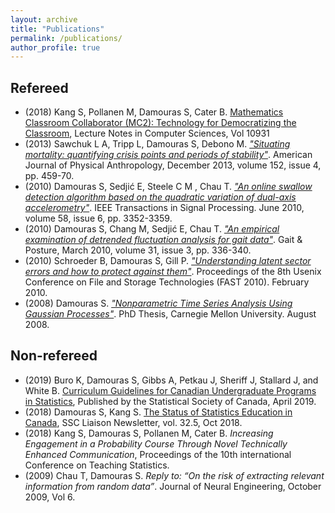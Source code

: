 ```yaml
---
layout: archive
title: "Publications"
permalink: /publications/
author_profile: true
---
```


## Refereed 

- (2018) Kang S, Pollanen M, Damouras S, Cater B. [Mathematics Classroom Collaborator (MC2): Technology for Democratizing the Classroom](https://link.springer.com/chapter/10.1007/978-3-319-96418-8_33), Lecture Notes in Computer Sciences, Vol 10931 
- (2013) Sawchuk L A, Tripp L, Damouras S, Debono M. <a href="http://onlinelibrary.wiley.com/doi/10.1002/ajpa.22380/abstract"><i>"Situating mortality: quantifying crisis points and periods of stability"</i></a>. American Journal of Physical Anthropology, December 2013, volume 152, issue 4, pp. 459-70.
- (2010) Damouras S, Sedji&#263; E, Steele C M , Chau T. <a href="http://ieeexplore.ieee.org/xpls/abs_all.jsp?arnumber=5419103"><i>"An online swallow detection algorithm based on the quadratic variation of dual-axis accelerometry"</i></a>. IEEE Transactions in Signal Processing. June 2010, volume 58, issue 6, pp. 3352-3359. 
- (2010) Damouras S, Chang M, Sedji&#263; E, Chau T. <a href="http://www.ncbi.nlm.nih.gov/pubmed/20060298"><i>"An empirical examination of detrended fluctuation analysis for gait data"</i></a>. Gait & Posture, March 2010, volume 31, issue 3, pp. 336-340.
- (2010) Schroeder B, Damouras S, Gill P. <a href="https://www.usenix.org/legacy/event/fast10/tech/full_papers/schroeder.pdf"><i>"Understanding latent sector errors and how to protect against them"</i></a>. Proceedings of the 8th Usenix Conference on File and Storage Technologies (FAST 2010). February 2010. 
- (2008) Damouras S. <a href="/files/thesis.pdf"><i>"Nonparametric Time Series Analysis Using Gaussian Processes"</i></a>. PhD Thesis, Carnegie Mellon University. August 2008.

## Non-refereed
- (2019) Buro K, Damouras S, Gibbs A, Petkau J, Sheriff J, Stallard J, and White B. [Curriculum Guidelines for Canadian
Undergraduate Programs in Statistics](https://ssc.ca/sites/default/files/imce/pdf/curriculum_guidelines_for_canadian_undergraduate_programs_in_statistics.pdf), Published by the Statistical Society of Canada, April 2019.
- (2018) Damouras S, Kang S. [The Status of Statistics Education in Canada](https://ssc.ca/en/publications/ssc-liaison/vol-32-5-october-2018/status-statistics-education-canada), SSC Liaison Newsletter, vol. 32.5, Oct 2018.
- (2018) Kang S, Damouras S, Pollanen M, Cater B. *Increasing Engagement in a Probability Course Through Novel Technically Enhanced Communication*, Proceedings of the 10th international Conference on Teaching Statistics.
- (2009) Chau T, Damouras S. *Reply to: “On the risk of extracting relevant information from random data”*. Journal of Neural Engineering, October 2009, Vol 6.

<!--
{% if author.googlescholar %}
  You can also find my articles on <u><a href="{{author.googlescholar}}">my Google Scholar profile</a>.</u>
{% endif %}

{% include base_path %}

{% for post in site.publications reversed %}
  {% include archive-single.html %}
{% endfor %}
-->